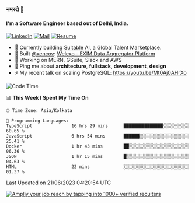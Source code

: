 ### नमस्ते 🙏

#### I'm a Software Engineer based out of Delhi, India.

[![LinkedIn](https://img.shields.io/badge/linkedin-%230077B5.svg)](https://linkedin.com/in/sambhav2612)
[![Mail](https://img.shields.io/badge/gmail-D14836)](mailto:sambhavjain2612@gmail.com)
[![Resume](https://img.shields.io/badge/resume-%23#FFFF00.svg)](https://mega.nz/file/IjA3yaoB#BFfQg1-aKva0piAd_wWs8Hf5dlnYRQ2ZkwtYwNMzBhA)

- 🏢 Currently building [Suitable AI](https://suitable.ai), a Global Talent Marketplace.
- 💅 Built [@xencov](https://github.com/xencov): [Welexo - EXIM Data Aggregator Platform](https://welexo.com)
- 🌱 Working on MERN, GSuite, Slack and AWS
- 💬 Ping me about **architecture**, **fullstack**, **development**, **design**
- ⚡️ My recent talk on scaling PostgreSQL: https://youtu.be/Mt0Aj0AHrXo

<!--START_SECTION:waka-->
![Code Time](http://img.shields.io/badge/Code%20Time-3%2C485%20hrs%2024%20mins-blue)

📊 **This Week I Spent My Time On** 

```text
🕑︎ Time Zone: Asia/Kolkata

💬 Programming Languages: 
TypeScript               16 hrs 29 mins      ███████████████░░░░░░░░░░   60.65 % 
JavaScript               6 hrs 54 mins       ██████░░░░░░░░░░░░░░░░░░░   25.41 % 
Docker                   1 hr 43 mins        ██░░░░░░░░░░░░░░░░░░░░░░░   06.36 % 
JSON                     1 hr 15 mins        █░░░░░░░░░░░░░░░░░░░░░░░░   04.63 % 
HTML                     22 mins             ░░░░░░░░░░░░░░░░░░░░░░░░░   01.37 % 
```


 Last Updated on 21/06/2023 04:20:54 UTC
<!--END_SECTION:waka-->

[![Ampliy your job reach by tapping into 1000+ verified recuiters](https://user-images.githubusercontent.com/19583619/212717528-45b497fd-e886-4452-90fe-93829667bd63.png)](https://suitable.ai)

